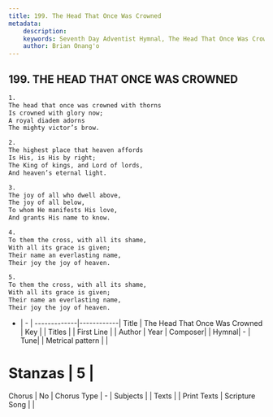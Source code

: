 ```yaml
---
title: 199. The Head That Once Was Crowned
metadata:
    description: 
    keywords: Seventh Day Adventist Hymnal, The Head That Once Was Crowned, , 
    author: Brian Onang'o
---
```



## 199. THE HEAD THAT ONCE WAS CROWNED

```txt
1.
The head that once was crowned with thorns
Is crowned with glory now;
A royal diadem adorns
The mighty victor’s brow.

2.
The highest place that heaven affords
Is His, is His by right;
The King of kings, and Lord of lords,
And heaven’s eternal light.

3.
The joy of all who dwell above,
The joy of all below,
To whom He manifests His love,
And grants His name to know.

4.
To them the cross, with all its shame,
With all its grace is given;
Their name an everlasting name,
Their joy the joy of heaven.

5.
To them the cross, with all its shame,
With all its grace is given;
Their name an everlasting name,
Their joy the joy of heaven.
```

- |   -  |
-------------|------------|
Title | The Head That Once Was Crowned |
Key |  |
Titles |  |
First Line |  |
Author | 
Year | 
Composer|  |
Hymnal|  - |
Tune|  |
Metrical pattern | |
# Stanzas | 5 |
Chorus | No |
Chorus Type | - |
Subjects |  |
Texts |  |
Print Texts | 
Scripture Song |  |
  
